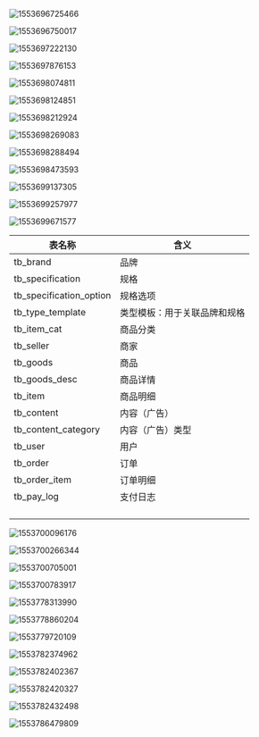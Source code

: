 ![1553696725466](C:\Users\m1896\AppData\Roaming\Typora\typora-user-images\1553696725466.png)

![1553696750017](C:\Users\m1896\AppData\Roaming\Typora\typora-user-images\1553696750017.png)

 ![1553697222130](C:\Users\m1896\AppData\Roaming\Typora\typora-user-images\1553697222130.png)

![1553697876153](C:\Users\m1896\AppData\Roaming\Typora\typora-user-images\1553697876153.png)

![1553698074811](C:\Users\m1896\AppData\Roaming\Typora\typora-user-images\1553698074811.png)

![1553698124851](C:\Users\m1896\AppData\Roaming\Typora\typora-user-images\1553698124851.png)

![1553698212924](C:\Users\m1896\AppData\Roaming\Typora\typora-user-images\1553698212924.png)

![1553698269083](C:\Users\m1896\AppData\Roaming\Typora\typora-user-images\1553698269083.png)

![1553698288494](C:\Users\m1896\AppData\Roaming\Typora\typora-user-images\1553698288494.png)

![1553698473593](C:\Users\m1896\AppData\Roaming\Typora\typora-user-images\1553698473593.png)

![1553699137305](C:\Users\m1896\AppData\Roaming\Typora\typora-user-images\1553699137305.png)

![1553699257977](C:\Users\m1896\AppData\Roaming\Typora\typora-user-images\1553699257977.png)

![1553699671577](C:\Users\m1896\AppData\Roaming\Typora\typora-user-images\1553699671577.png)

| 表名称                  | 含义                         |
| ----------------------- | ---------------------------- |
| tb_brand                | 品牌                         |
| tb_specification        | 规格                         |
| tb_specification_option | 规格选项                     |
| tb_type_template        | 类型模板：用于关联品牌和规格 |
| tb_item_cat             | 商品分类                     |
| tb_seller               | 商家                         |
| tb_goods                | 商品                         |
| tb_goods_desc           | 商品详情                     |
| tb_item                 | 商品明细                     |
| tb_content              | 内容（广告）                 |
| tb_content_category     | 内容（广告）类型             |
| tb_user                 | 用户                         |
| tb_order                | 订单                         |
| tb_order_item           | 订单明细                     |
| tb_pay_log              | 支付日志                     |
|                         |                              |
|                         |                              |
|                         |                              |
|                         |                              |

![1553700096176](C:\Users\m1896\AppData\Roaming\Typora\typora-user-images\1553700096176.png)

![1553700266344](C:\Users\m1896\AppData\Roaming\Typora\typora-user-images\1553700266344.png)

![1553700705001](C:\Users\m1896\AppData\Roaming\Typora\typora-user-images\1553700705001.png)

![1553700783917](C:\Users\m1896\AppData\Roaming\Typora\typora-user-images\1553700783917.png)



![1553778313990](C:\Users\m1896\AppData\Roaming\Typora\typora-user-images\1553778313990.png)

![1553778860204](C:\Users\m1896\AppData\Roaming\Typora\typora-user-images\1553778860204.png)

![1553779720109](C:\Users\m1896\AppData\Roaming\Typora\typora-user-images\1553779720109.png)



![1553782374962](C:\Users\m1896\AppData\Roaming\Typora\typora-user-images\1553782374962.png)

![1553782402367](C:\Users\m1896\AppData\Roaming\Typora\typora-user-images\1553782402367.png)



![1553782420327](C:\Users\m1896\AppData\Roaming\Typora\typora-user-images\1553782420327.png)

![1553782432498](C:\Users\m1896\AppData\Roaming\Typora\typora-user-images\1553782432498.png)



![1553786479809](C:\Users\m1896\AppData\Roaming\Typora\typora-user-images\1553786479809.png)



